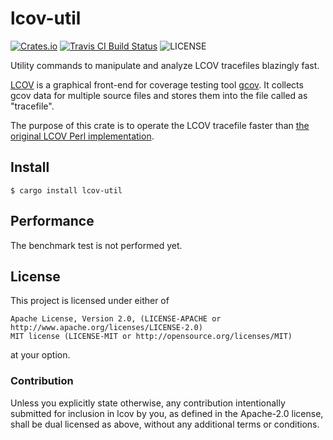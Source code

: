 # lcov-util

[![Crates.io](https://img.shields.io/crates/v/lcov-util.svg)](https://crates.io/crates/lcov-util)
[![Travis CI Build Status](https://travis-ci.org/gifnksm/lcov.svg?branch=master)](https://travis-ci.org/gifnksm/lcov)
![LICENSE](https://img.shields.io/crates/l/lcov-util.svg)

Utility commands to manipulate and analyze LCOV tracefiles blazingly fast.

[LCOV] is a graphical front-end for coverage testing tool [gcov].
It collects gcov data for multiple source files and stores them into the file called as "tracefile".

The purpose of this crate is to operate the LCOV tracefile faster than [the original LCOV Perl
implementation][LCOV GitHub].

## Install

```console
$ cargo install lcov-util
```

## Performance

The benchmark test is not performed yet.

## License

This project is licensed under either of

    Apache License, Version 2.0, (LICENSE-APACHE or http://www.apache.org/licenses/LICENSE-2.0)
    MIT license (LICENSE-MIT or http://opensource.org/licenses/MIT)

at your option.

### Contribution

Unless you explicitly state otherwise, any contribution intentionally submitted for inclusion in lcov by you, as defined in the Apache-2.0 license, shall be dual licensed as above, without any additional terms or conditions.

[LCOV]: http://ltp.sourceforge.net/coverage/lcov.php
[gcov]: http://gcc.gnu.org/onlinedocs/gcc/Gcov.html
[LCOV GitHub]: https://github.com/linux-test-project/lcov
